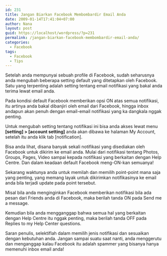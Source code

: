```yaml
---
id: 231
title: Jangan Biarkan Facebook Membombardir Email Anda
date: 2009-01-14T17:41:04+07:00
author: Nana
layout: post
guid: https://localhost/wordpress/?p=231
permalink: /jangan-biarkan-facebook-membombardir-email-anda/
categories:
  - Facebook
tags:
  - Facebook
  - Tips
---
```

Setelah anda mempunyai sebuah profile di Facebook, sudah seharusnya anda mengubah beberapa setting default yang ditetapkan oleh Facebook. Satu yang terpenting adalah setting tentang email notifikasi yang bakal anda terima lewat email anda.

Pada kondisi default Facebook memberikan opsi ON atas semua notifikasi, itu artinya anda bakal dibanjiri oleh email dari Facebook, hingga inbox andapun akan penuh dengan email-email notifikasi yang ka dangkala nggak penting.

Untuk mengubah setting tentang notifikasi ini bisa anda akses lewat menu **[setting] > [account setting]** anda akan dibawa ke halaman My Account, setelah itu anda klik tab [notification].

Bisa anda lihat, disana banyak sekali notifikasi yang disediakan oleh Facebook untuk dikirim ke email anda. Mulai dari notifikasi tentang Photos, Groups, Pages, Video sampai kepada notifikasi yang berkaitan dengan Help Centre. Dan dalam keadaan default Facebook meng-ON-kan semuanya!

Sekarang waktunya anda untuk memilah dan memilih point-point mana saja yang penting, yang memang layak untuk dikirimkan notifikasinya ke email anda bila terjadi update pada point tersebut.

Misal bila anda menginginkan Facebook memberikan notifikasi bila ada pesan dari Friends anda di Facebook, maka berilah tanda ON pada Send me a message.

Kemudian bila anda mengganggap bahwa semua hal yang berkaitan dengan Help Centre itu nggak penting, maka berilah tanda OFF pada Replies to my Help Center questions.

Saran penulis, selektiflah dalam memilih jenis notifikasi dan sesuaikan dengan kebutuhan anda. Jangan sampai suatu saat nanti, anda menggerutu dan menganggap kalau Facebook itu adalah spammer yang bisanya hanya memenuhi inbox email anda!